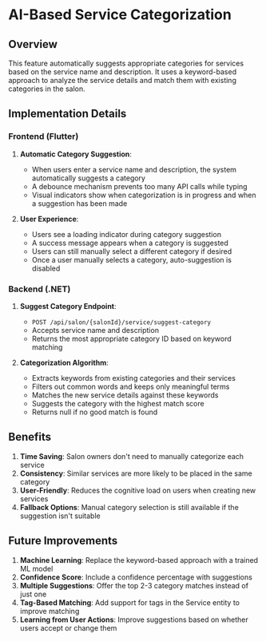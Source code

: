 # AI-Based Service Categorization

## Overview

This feature automatically suggests appropriate categories for services based on the service name and description. It uses a keyword-based approach to analyze the service details and match them with existing categories in the salon.

## Implementation Details

### Frontend (Flutter)

1. **Automatic Category Suggestion**:
   - When users enter a service name and description, the system automatically suggests a category
   - A debounce mechanism prevents too many API calls while typing
   - Visual indicators show when categorization is in progress and when a suggestion has been made

2. **User Experience**:
   - Users see a loading indicator during category suggestion
   - A success message appears when a category is suggested
   - Users can still manually select a different category if desired
   - Once a user manually selects a category, auto-suggestion is disabled

### Backend (.NET)

1. **Suggest Category Endpoint**:
   - `POST /api/salon/{salonId}/service/suggest-category`
   - Accepts service name and description
   - Returns the most appropriate category ID based on keyword matching

2. **Categorization Algorithm**:
   - Extracts keywords from existing categories and their services
   - Filters out common words and keeps only meaningful terms
   - Matches the new service details against these keywords
   - Suggests the category with the highest match score
   - Returns null if no good match is found

## Benefits

1. **Time Saving**: Salon owners don't need to manually categorize each service
2. **Consistency**: Similar services are more likely to be placed in the same category
3. **User-Friendly**: Reduces the cognitive load on users when creating new services
4. **Fallback Options**: Manual category selection is still available if the suggestion isn't suitable

## Future Improvements

1. **Machine Learning**: Replace the keyword-based approach with a trained ML model
2. **Confidence Score**: Include a confidence percentage with suggestions
3. **Multiple Suggestions**: Offer the top 2-3 category matches instead of just one
4. **Tag-Based Matching**: Add support for tags in the Service entity to improve matching
5. **Learning from User Actions**: Improve suggestions based on whether users accept or change them

